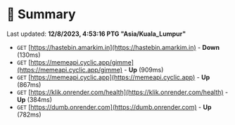 # 📖 Summary
Last updated: **12/8/2023, 4:53:16 PTG "Asia/Kuala_Lumpur"**

- `GET` [https://hastebin.amarkim.in](https://hastebin.amarkim.in) - **Down** (130ms)
- `GET` [https://memeapi.cyclic.app/gimme](https://memeapi.cyclic.app/gimme) - **Up** (909ms)
- `GET` [https://memeapi.cyclic.app](https://memeapi.cyclic.app) - **Up** (867ms)
- `GET` [https://klik.onrender.com/health](https://klik.onrender.com/health) - **Up** (384ms)
- `GET` [https://dumb.onrender.com](https://dumb.onrender.com) - **Up** (782ms)
